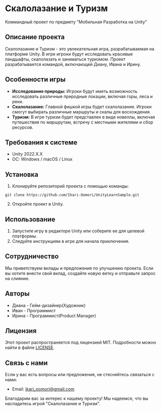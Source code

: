 # Скалолазание и Туризм
Коммандный проект по предмету "Мобильная Разработка на Unity"
## Описание проекта
Скалолазание и Туризм - это увлекательная игра, разрабатываемая на платформе Unity. В игре игроки будут исследовать красивые ландшафты, скалолазать и заниматься туризмом. Проект разрабатывается командой, включающей Диану, Ивана и Ирину.

## Особенности игры
- **Исследование природы:** Игроки будут иметь возможность исследовать различные природные локации, включая горы, леса и реки.
- **Скалолазание:** Главной фишкой игры будет скалолазание. Игроки смогут выбирать различные маршруты и скалы для восхождения.
- **Туризм:** В игре туризм будет представлен в виде новеллы, включая путешествия по маршрутам, встречу с местными жителями и сбор ресурсов.

## Требования к системе
- Unity 2022.X.X
- ОС: Windows / macOS / Linux

## Установка
1. Клонируйте репозиторий проекта с помощью команды:
```ssh
git clone https://github.com/Ikari-Oomori/UnityLearnSample.git
```
2. Откройте проект в Unity.

## Использование
1. Запустите игру в редакторе Unity или соберите ее для целевой платформы.
2. Следуйте инструкциям в игре для начала приключения.

## Сотрудничество
Мы приветствуем вклады и предложения по улучшению проекта. Если вы хотите внести свой вклад, создайте новую ветку и отправьте запрос на слияние.

## Авторы
- Диана - Гейм-дизайнер(Художник)
- Иван - Программист
- Ирина - Программист(Product Manager)

## Лицензия
Этот проект распространяется под лицензией MIT. Подробности можно найти в файле [LICENSE](LICENSE).

## Связь с нами
Если у вас есть вопросы или предложения, не стесняйтесь связаться с нами:
- Email: ikari_oomori@gmail.com

Благодарим вас за интерес к нашему проекту! Мы надеемся, что вы насладитесь игрой "Скалолазание и Туризм".
